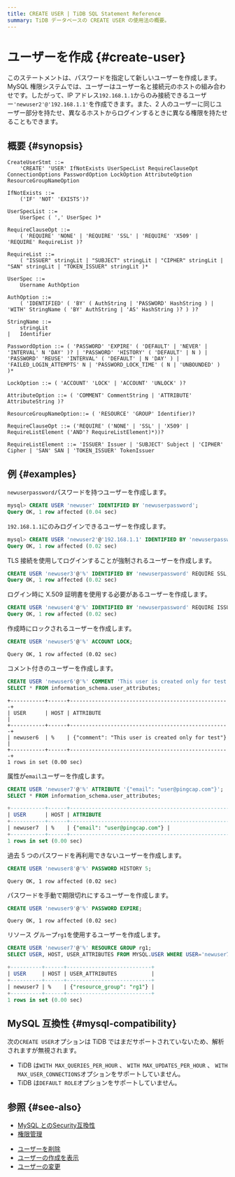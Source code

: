 ```yaml
---
title: CREATE USER | TiDB SQL Statement Reference
summary: TiDB データベースの CREATE USER の使用法の概要。
---
```


# ユーザーを作成 {#create-user}

このステートメントは、パスワードを指定して新しいユーザーを作成します。MySQL 権限システムでは、ユーザーはユーザー名と接続元のホストの組み合わせです。したがって、IP アドレス`192.168.1.1`からのみ接続できるユーザー`'newuser2'@'192.168.1.1'`を作成できます。また、2 人のユーザーに同じユーザー部分を持たせ、異なるホストからログインするときに異なる権限を持たせることもできます。

## 概要 {#synopsis}

```ebnf+diagram
CreateUserStmt ::=
    'CREATE' 'USER' IfNotExists UserSpecList RequireClauseOpt ConnectionOptions PasswordOption LockOption AttributeOption ResourceGroupNameOption

IfNotExists ::=
    ('IF' 'NOT' 'EXISTS')?

UserSpecList ::=
    UserSpec ( ',' UserSpec )*

RequireClauseOpt ::=
    ( 'REQUIRE' 'NONE' | 'REQUIRE' 'SSL' | 'REQUIRE' 'X509' | 'REQUIRE' RequireList )?  
    
RequireList ::=
    ( "ISSUER" stringLit | "SUBJECT" stringLit | "CIPHER" stringLit | "SAN" stringLit | "TOKEN_ISSUER" stringLit )*

UserSpec ::=
    Username AuthOption

AuthOption ::=
    ( 'IDENTIFIED' ( 'BY' ( AuthString | 'PASSWORD' HashString ) | 'WITH' StringName ( 'BY' AuthString | 'AS' HashString )? ) )?

StringName ::=
    stringLit
|   Identifier

PasswordOption ::= ( 'PASSWORD' 'EXPIRE' ( 'DEFAULT' | 'NEVER' | 'INTERVAL' N 'DAY' )? | 'PASSWORD' 'HISTORY' ( 'DEFAULT' | N ) | 'PASSWORD' 'REUSE' 'INTERVAL' ( 'DEFAULT' | N 'DAY' ) | 'FAILED_LOGIN_ATTEMPTS' N | 'PASSWORD_LOCK_TIME' ( N | 'UNBOUNDED' ) )*

LockOption ::= ( 'ACCOUNT' 'LOCK' | 'ACCOUNT' 'UNLOCK' )?

AttributeOption ::= ( 'COMMENT' CommentString | 'ATTRIBUTE' AttributeString )?

ResourceGroupNameOption::= ( 'RESOURCE' 'GROUP' Identifier)?

RequireClauseOpt ::= ('REQUIRE' ('NONE' | 'SSL' | 'X509' | RequireListElement ('AND'? RequireListElement)*))?

RequireListElement ::= 'ISSUER' Issuer | 'SUBJECT' Subject | 'CIPHER' Cipher | 'SAN' SAN | 'TOKEN_ISSUER' TokenIssuer
```

## 例 {#examples}

`newuserpassword`パスワードを持つユーザーを作成します。

```sql
mysql> CREATE USER 'newuser' IDENTIFIED BY 'newuserpassword';
Query OK, 1 row affected (0.04 sec)
```

`192.168.1.1`にのみログインできるユーザーを作成します。

```sql
mysql> CREATE USER 'newuser2'@'192.168.1.1' IDENTIFIED BY 'newuserpassword';
Query OK, 1 row affected (0.02 sec)
```

TLS 接続を使用してログインすることが強制されるユーザーを作成します。

```sql
CREATE USER 'newuser3'@'%' IDENTIFIED BY 'newuserpassword' REQUIRE SSL;
Query OK, 1 row affected (0.02 sec)
```

ログイン時に X.509 証明書を使用する必要があるユーザーを作成します。

```sql
CREATE USER 'newuser4'@'%' IDENTIFIED BY 'newuserpassword' REQUIRE ISSUER '/C=US/ST=California/L=San Francisco/O=PingCAP';
Query OK, 1 row affected (0.02 sec)
```

作成時にロックされるユーザーを作成します。

```sql
CREATE USER 'newuser5'@'%' ACCOUNT LOCK;
```

    Query OK, 1 row affected (0.02 sec)

コメント付きのユーザーを作成します。

```sql
CREATE USER 'newuser6'@'%' COMMENT 'This user is created only for test';
SELECT * FROM information_schema.user_attributes;
```

    +-----------+------+---------------------------------------------------+
    | USER      | HOST | ATTRIBUTE                                         |
    +-----------+------+---------------------------------------------------+
    | newuser6  | %    | {"comment": "This user is created only for test"} |
    +-----------+------+---------------------------------------------------+
    1 rows in set (0.00 sec)

属性が`email`ユーザーを作成します。

```sql
CREATE USER 'newuser7'@'%' ATTRIBUTE '{"email": "user@pingcap.com"}';
SELECT * FROM information_schema.user_attributes;
```

```sql
+-----------+------+---------------------------------------------------+
| USER      | HOST | ATTRIBUTE                                         |
+-----------+------+---------------------------------------------------+
| newuser7  | %    | {"email": "user@pingcap.com"} |
+-----------+------+---------------------------------------------------+
1 rows in set (0.00 sec)
```

過去 5 つのパスワードを再利用できないユーザーを作成します。

```sql
CREATE USER 'newuser8'@'%' PASSWORD HISTORY 5;
```

    Query OK, 1 row affected (0.02 sec)

パスワードを手動で期限切れにするユーザーを作成します。

```sql
CREATE USER 'newuser9'@'%' PASSWORD EXPIRE;
```

    Query OK, 1 row affected (0.02 sec)

リソース グループ`rg1`を使用するユーザーを作成します。

```sql
CREATE USER 'newuser7'@'%' RESOURCE GROUP rg1;
SELECT USER, HOST, USER_ATTRIBUTES FROM MYSQL.USER WHERE USER='newuser7';
```

```sql
+----------+------+---------------------------+
| USER     | HOST | USER_ATTRIBUTES           |
+----------+------+---------------------------+
| newuser7 | %    | {"resource_group": "rg1"} |
+----------+------+---------------------------+
1 rows in set (0.00 sec)
```

## MySQL 互換性 {#mysql-compatibility}

次の`CREATE USER`オプションは TiDB ではまだサポートされていないため、解析されますが無視されます。

-   TiDB は`WITH MAX_QUERIES_PER_HOUR` 、 `WITH MAX_UPDATES_PER_HOUR` 、 `WITH MAX_USER_CONNECTIONS`オプションをサポートしていません。
-   TiDB は`DEFAULT ROLE`オプションをサポートしていません。

## 参照 {#see-also}

<CustomContent platform="tidb">

-   [MySQL とのSecurity互換性](/security-compatibility-with-mysql.md)
-   [権限管理](/privilege-management.md)

</CustomContent>

-   [ユーザーを削除](/sql-statements/sql-statement-drop-user.md)
-   [ユーザーの作成を表示](/sql-statements/sql-statement-show-create-user.md)
-   [ユーザーの変更](/sql-statements/sql-statement-alter-user.md)
